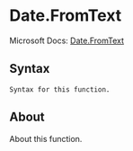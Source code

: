 ---
---

# Date.FromText

Microsoft Docs: [Date.FromText](https://docs.microsoft.com/en-us/powerquery-m/date-fromtext)

## Syntax

```
Syntax for this function.
```

## About

About this function.

